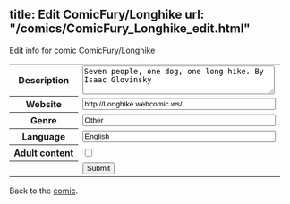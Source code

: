 title: Edit ComicFury/Longhike
url: "/comics/ComicFury_Longhike_edit.html"
---
Edit info for comic ComicFury/Longhike

<form name="comic" action="http://gaepostmail.appspot.com/comic/" method="post">
<table class="comicinfo">
<tr>
<th>Description</th><td><textarea name="description" cols="40" rows="3">Seven people, one dog, one long hike. By Isaac Glovinsky</textarea></td>
</tr>
<tr>
<th>Website</th><td><input type="text" name="url" value="http://Longhike.webcomic.ws/" size="40"/></td>
</tr>
<tr>
<th>Genre</th><td><input type="text" name="genre" value="Other" size="40"/></td>
</tr>
<tr>
<th>Language</th><td><input type="text" name="language" value="English" size="40"/></td>
</tr>
<tr>
<th>Adult content</th><td><input type="checkbox" name="adult" value="adult" /></td>
</tr>
<tr>
<th></th><td>
<input type="hidden" name="comic" value="ComicFury_Longhike" />
<input type="submit" name="submit" value="Submit" />
</td>
</tr>
</table>
</form>

Back to the [comic](ComicFury_Longhike.html).

